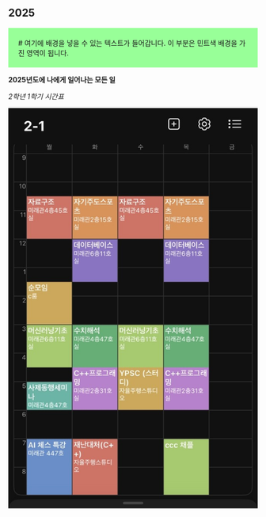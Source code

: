 ## 2025
<div style="background-color: #98FF98; padding: 20px;">
  # 여기에 배경을 넣을 수 있는 텍스트가 들어갑니다.
  이 부분은 민트색 배경을 가진 영역이 됩니다.
</div>


**2025년도에 나에게 일어나는 모든 일**

*2학년 1학기 시간표*

![시간표](1학기_시간표.jpg)

